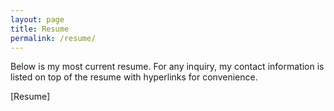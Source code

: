 ```yaml
---
layout: page
title: Resume
permalink: /resume/
---
```


Below is my most current resume.
For any inquiry, my contact information is listed on top of the resume with hyperlinks for convenience.

[Resume]
